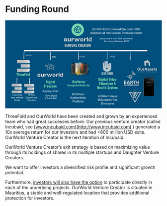 # Funding Round

![](img/ow_ventures.png)

ThreeFold and OurWorld have been created and grown by an experienced team who had great successes before. Our previous venture creator (called Incubaid, see [www.incubaid.com](http://www.incubaid.com) ) generated a 10x average return for our investors and had +600 million USD exits. OurWorld Venture Creator is the next iteration of Incubaid. 

OurWorld Venture Creator’s exit strategy is based on maximizing value through its holdings of shares in its multiple startups and Daughter Venture Creators. 


We want to offer investors a diversified risk profile and significant growth potential.

Furthermore, <span style="text-decoration:underline;">investors will also have the option</span> to participate directly in each of the underlying projects. OurWorld Venture Creator is situated in Mauritius, a stable and well-regulated location that provides additional protection for investors.

